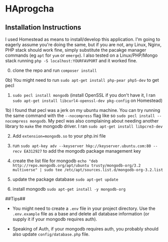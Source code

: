 # HAprogcha
## Installation Instructions

I used Homestead as means to install/develop this application. I'm going to eagerly assume you're doing the same, but if you are not, any Linux, Nginx, PHP stack should work fine, simply substitute the pacakge manager commands (eg `apt` for `yum` or `emerge`). I also tested on a Linux/PHP/Mongo stack running `php -S localhost:YOURFAVPORT` and it worked fine.


0) clone the repo and run `composer install`

0b) You might need to run `sudo apt-get install php-pear php5-dev` to get pecl

1) `sudo pecl install mongodb` (install OpenSSL if you don't have it, I ran `sudo apt-get install libcurl4-openssl-dev pkg-config` on Homestead)

1b) I found that pecl was a jerk on my ubuntu machine. You can try running the same command with the `--nocompress` flag like so `sudo pecl install --nocompress mongodb`. My pecl was also complaining about needing another library to `make` the mongodb driver. I ran `sudo apt-get install libpcre3-dev` 

2) Add `extension=mongodb.so` to your php.ini file

3) run `sudo apt-key adv --keyserver hkp://keyserver.ubuntu.com:80 --recv EA312927` to add the mongodb package management key

4) create the list file for mongodb `echo "deb http://repo.mongodb.org/apt/ubuntu trusty/mongodb-org/3.2 multiverse" | sudo tee /etc/apt/sources.list.d/mongodb-org-3.2.list`

5) update the package database `sudo apt-get update`

6) install mongodb `sudo apt-get install -y mongodb-org`


##Tips##
* You might need to create a `.env` file in your project directory. Use the `.env.example` file as a base and delete all database information (or supply it if your mongodb requires auth).

* Speaking of Auth, if your mongodb requires auth, you probably should also update `config/database.php` file.
